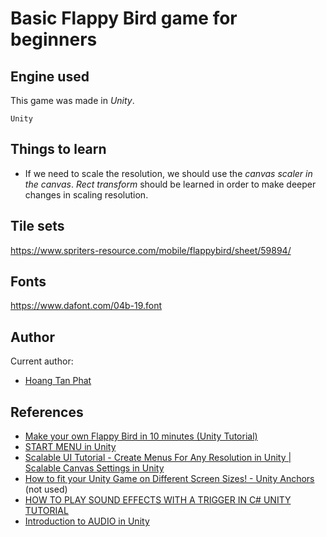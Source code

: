 # Basic Flappy Bird game for beginners

## Engine used
This game was made in *Unity*.
```
Unity
```

## Things to learn
- If we need to scale the resolution, we should use the *canvas scaler in the canvas*. *Rect transform* should be learned in order to make deeper changes in scaling resolution.

## Tile sets
https://www.spriters-resource.com/mobile/flappybird/sheet/59894/

## Fonts
https://www.dafont.com/04b-19.font

## Author
Current author:
- [Hoang Tan Phat](https://github.com/hoangphatmonter)

## References
- [Make your own Flappy Bird in 10 minutes (Unity Tutorial)](https://www.youtube.com/watch?v=uRWmEjxY334&ab_channel=Valem)
- [START MENU in Unity](https://www.youtube.com/watch?v=zc8ac_qUXQY&t=27s&ab_channel=Brackeys)
- [Scalable UI Tutorial - Create Menus For Any Resolution in Unity | Scalable Canvas Settings in Unity](https://www.youtube.com/watch?v=Ad-Q9hYCnCg&ab_channel=Omnirift)
- [How to fit your Unity Game on Different Screen Sizes! - Unity Anchors](https://www.youtube.com/watch?v=jcw4cBJbvrc&ab_channel=CryptoGrounds) (not used)
- [HOW TO PLAY SOUND EFFECTS WITH A TRIGGER IN C# UNITY TUTORIAL](https://www.youtube.com/watch?v=qGAsgIJ-c38&t=49s&ab_channel=JimmyVegas)
- [Introduction to AUDIO in Unity](https://www.youtube.com/watch?v=6OT43pvUyfY&t=574s&ab_channel=Brackeys)
